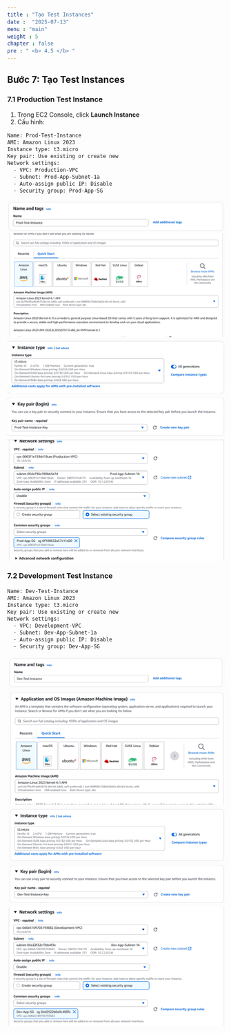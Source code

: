 ```yaml
---
title : "Tạo Test Instances"
date :  "2025-07-13" 
menu : "main"
weight : 5
chapter : false
pre : " <b> 4.5 </b> "
---
```


## Bước 7: Tạo Test Instances

### 7.1 Production Test Instance

1. Trong EC2 Console, click **Launch Instance**
2. Cấu hình:

```
Name: Prod-Test-Instance
AMI: Amazon Linux 2023
Instance type: t3.micro
Key pair: Use existing or create new
Network settings:
  - VPC: Production-VPC
  - Subnet: Prod-App-Subnet-1a
  - Auto-assign public IP: Disable
  - Security group: Prod-App-SG
```
![](/images/4.spoke-vpcs/hinh-53.png)
![](/images/4.spoke-vpcs/hinh-54.png)
![](/images/4.spoke-vpcs/hinh-55.png)
![](/images/4.spoke-vpcs/hinh-56.png)
### 7.2 Development Test Instance

```
Name: Dev-Test-Instance
AMI: Amazon Linux 2023
Instance type: t3.micro
Key pair: Use existing or create new
Network settings:
  - VPC: Development-VPC
  - Subnet: Dev-App-Subnet-1a
  - Auto-assign public IP: Disable
  - Security group: Dev-App-SG
```
![](/images/4.spoke-vpcs/hinh-57.png)
![](/images/4.spoke-vpcs/hinh-58.png)
![](/images/4.spoke-vpcs/hinh-59.png)
![](/images/4.spoke-vpcs/hinh-60.png)
